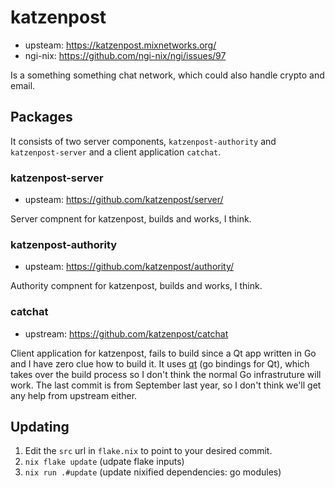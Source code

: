 # katzenpost

- upsteam: https://katzenpost.mixnetworks.org/
- ngi-nix: https://github.com/ngi-nix/ngi/issues/97

Is a something something chat network, which could also handle crypto and email.

## Packages

It consists of two server components, `katzenpost-authority` and `katzenpost-server` and a client application `catchat`.

### katzenpost-server

- upsteam: https://github.com/katzenpost/server/

Server compnent for katzenpost, builds and works, I think.

### katzenpost-authority

- upsteam: https://github.com/katzenpost/authority/

Authority compnent for katzenpost, builds and works, I think.

### catchat

- upstream: https://github.com/katzenpost/catchat

Client application for katzenpost, fails to build since a Qt app written in Go and I have zero
clue how to build it. It uses [qt](https://github.com/therecipe/qt/) (go bindings for Qt), which takes over the build process so I don't think the normal Go infrastruture will work. The last commit is from September last year, so I don't think we'll get any help from upstream either.

## Updating

1. Edit the `src` url in `flake.nix` to point to your desired commit.
2. `nix flake update` (udpate flake inputs)
3. `nix run .#update` (update nixified dependencies: go modules)
